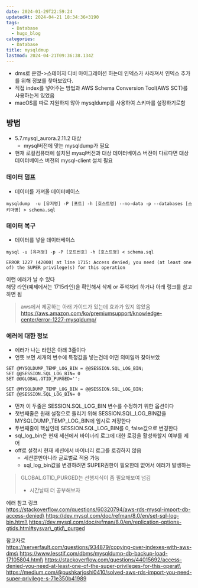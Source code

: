 ```yaml
---
date: 2024-01-29T22:59:24
updatedAt: 2024-04-21 18:34:36+3190
tags:
  - Database
  - hugo_blog
categories:
  - Database
title: mysqldmup
lastmod: 2024-04-21T09:36:38.134Z
---
```

* dms로 운영->스테이지 디비 마이그레이션 하는데 인덱스가 사라져서 인덱스 추가를 위해 정보를 찾아보았다.
* 직접 index를 넣어주는 방법과 AWS Schema Conversion Tool(AWS SCT)를 사용하는게 있었음
* macOS를 따로 지원하지 않아 mysqldump를 사용하여 스키마를 설정하기로함

## 방법

* 5.7.mysql\_aurora.2.11.2 대상
  * mysql버전에 맞는 mysqldump가 필요
* 현재 로컬컴퓨터에 설치된 mysql버전과 대상 데이터베이스 버전이 다르다면 대상 데이터베이스 버전의 mysql-client 설치 필요

### 데이터 덤프

* 데이터를 가져올 데이터베이스

```
mysqldump  -u [유저명] -P [포트] -h [호스트명] --no-data -p --databases [스키마명] > schema.sql
```

### 데이터 복구

* 데이터를 넣을 데이터베이스

```
mysql -u [유저명] -p -P [포트번호] -h [호스트명] < schema.sql
```

```
ERROR 1227 (42000) at line 1715: Access denied; you need (at least one of) the SUPER privilege(s) for this operation
```

이런 에러가 날 수 있다\
해당 라인(예제에서는 1715라인)을 확인해서 삭제 or 주석처리 하거나 아래 링크를 참고하면 됨

> aws에서 제공하는 아래 가이드가 있는데 효과가 있지 않았음\
> https://aws.amazon.com/ko/premiumsupport/knowledge-center/error-1227-mysqldump/

### 에러에 대한 정보

* 에러가 나는 라인은 아래 3줄이다
* 언뜻 보면 세개의 변수에 특정값을 넣는건데 어떤 의미일까 찾아보았

```
SET @MYSQLDUMP_TEMP_LOG_BIN = @@SESSION.SQL_LOG_BIN;
SET @@SESSION.SQL_LOG_BIN= 0
SET @@GLOBAL.GTID_PURGED='';
```

```
SET @MYSQLDUMP_TEMP_LOG_BIN = @@SESSION.SQL_LOG_BIN;
SET @@SESSION.SQL_LOG_BIN= 0
```

* 먼저 이 두줄은 SESSION.SQL\_LOG\_BIN 변수를 수정하기 위한 옵션이다
* 첫번째줄은 원래 설정으로 돌리기 위해 SESSION.SQL\_LOG\_BIN값을 MYSQLDUMP\_TEMP\_LOG\_BIN에 임시로 저장한다
* 두번째줄이 핵심인데 SESSION.SQL\_LOG\_BIN를 0, false값으로 변경한다
* sql\_log\_bin은 현재 세션에서 바이너리 로그에 대한 로깅을 활성화할지 여부를 제어
* off로 설정시 현재 세션에서 바이너리 로그를 로깅하지 않음
  * 세션뿐만아니라 글로벌로 적용 가능
  * sql\_log\_bin값을 변경하려면 SUPER권한이 필요한데 없어서 에러가 발생하는

> GLOBAL.GTID\_PURGED는 선행지식이 좀 필요해보여 넘김
>
> * 시간날때 더 공부해보자

에러 참고 링크\
https://stackoverflow.com/questions/60320794/aws-rds-mysql-import-db-access-denied\
https://dev.mysql.com/doc/refman/8.0/en/set-sql-log-bin.html\
https://dev.mysql.com/doc/refman/8.0/en/replication-options-gtids.html#sysvar\_gtid\_purged

참고자료\
https://serverfault.com/questions/934879/copying-over-indexes-with-aws-dms\
https://www.lesstif.com/dbms/mysqldump-db-backup-load-17105804.html\
https://stackoverflow.com/questions/44015692/access-denied-you-need-at-least-one-of-the-super-privileges-for-this-operat\
https://medium.com/@pushkarjoshi0410/solved-aws-rds-import-you-need-super-privilege-s-71e350b41989
